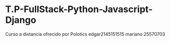 # T.P-FullStack-Python-Javascript-Django
Curso a distancia ofrecido por Polotics 
edgar2145151515
mariano 25570703 